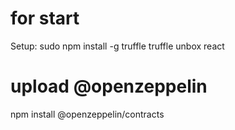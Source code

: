 # for start 
Setup:  sudo npm install -g truffle
        truffle unbox react 

# upload @openzeppelin 
npm install @openzeppelin/contracts